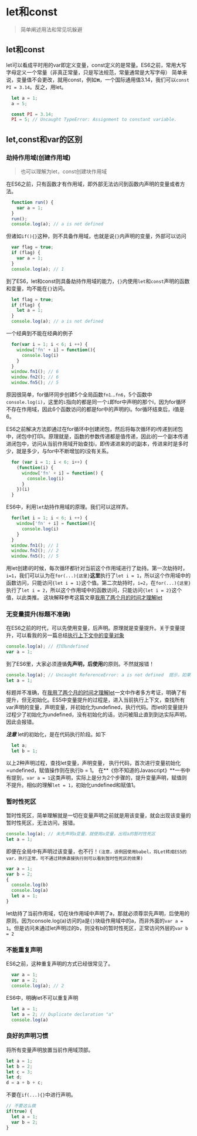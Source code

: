 # let和const
> 简单阐述用法和常见坑躲避

## let和const
let可以看成平时用的var即定义变量，const定义的是常量。ES6之前，常用大写字母定义一个常量（非真正常量，只是写法规范，常量通常是大写字母）
简单来说，变量值不会更改，就用const，例如**π**，一个国际通用值3.14，我们可以`const PI = 3.14`。反之，用let。
```js
  let a = 1;
  a = 5;
```
```js
  const PI = 3.14;
  PI = 5; // Uncaught TypeError: Assignment to constant variable.
```

## let,const和var的区别

### 劫持作用域(创建作用域)
>也可以理解为let，const创建块作用域

在ES6之前，只有函数才有作用域，即外部无法访问到函数内声明的变量或者方法。
```js
  function run() {
    var a = 1;
  }
  run();
  console.log(a); // a is not defined
```
但诸如`if(){}`这种，则不具备作用域，也就是说`{}`内声明的变量，外部可以访问
```js
  var flag = true;
  if (flag) {
    var a = 1;
  }
  console.log(a); // 1
```
到了ES6，let和const则具备劫持作用域的能力，`{}`内使用`let`和`const`声明的函数和变量，均不能在`{}`访问。
```js
  let flag = true;
  if (flag) {
    let a = 1;
  }
  console.log(a); // a is not defined
```
一个经典到不能在经典的例子
```js
  for(var i = 1; i < 6; i ++) {
    window['fn' + i] = function(){
      console.log(i)
    }
  }
  window.fn1(); // 6
  window.fn2(); // 6
  window.fn5(); // 5
```
原因很简单，for循环同步创建5个全局函数`fn1`...`fn6`，5个函数中`console.log(i)`，这里的`i`指向的都是同一个`i`即for中声明的那个i，因为for循环不存在作用域，因此6个函数访问的都是for中的声明的i。for循环结束后，i值是6。

ES6之前解决方法即通过在for循环中创建闭包，然后将每次循环的i传递到闭包中，闭包中打印i。原理就是，函数的参数传递都是值传递，因此i的一个副本传递进闭包中，访问从当前作用域开始查找i，即传递进来的i的副本，传进来时是多时少，就是多少，与for中不断增加的i没有关系。
```js
  for (var i = 1; i < 6; i++) {
    (function(i) {
      window['fn' + i] = function() {
        console.log(i)
      }
    })(i)
  }
```

ES6中，利用`let`劫持作用域的原理。我们可以这样弄。
```js
  for(let i = 1; i < 6; i ++) {
    window['fn' + i] = function(){
      console.log(i)
    }
  }
  window.fn1(); // 1
  window.fn2(); // 2
  window.fn5(); // 5
```
用let创建i的时候，每次循环都针对当前这个作用域进行了劫持。第一次劫持时，`i=1`，我们可以认为在`for(...){这里}`**这里**执行了`let i = 1`，所以这个作用域中的函数访问，只能访问`{let i = 1}`这个值。第二次劫持时，`i=2`，在`for(...){这里}`执行了`let i = 2`，所以这个作用域中的函数访问，只能访问`{let i = 2}`这个值，以此类推。
这块解释参考这篇文章[我用了两个月的时间才理解let](https://juejin.im/entry/59798540f265da3e3e2eda99)

### 无变量提升(标题不准确)
在ES6之前的时代，可以先使用变量，后声明。原理就是变量提升。关于变量提升，可以看我的另一篇总结[执行上下文中的变量对象](https://github.com/c690554125/Javascript-deep-series/blob/master/%E6%89%A7%E8%A1%8C%E4%B8%8A%E4%B8%8B%E6%96%87%E4%B8%AD%E7%9A%84%E5%8F%98%E9%87%8F%E5%AF%B9%E8%B1%A1.html)
```js
console.log(a); // 打印undefined
var a = 1;
```
到了ES6里，大家必须遵循**先声明，后使用**的原则。不然就报错！
```js
console.log(a); // Uncaught ReferenceError: a is not defined  提示，如果这里使用了例如Parcel等构建工具，会将ES6转换为ES5，使用var，看不到报错。
let a = 1;
```
标题并不准确，在[我用了两个月的时间才理解let](https://juejin.im/entry/59798540f265da3e3e2eda99)一文中作者多方考证，明确了有提升，但无初始化。ES5中变量提升的过程是，进入当前执行上下文，查找所有var声明的变量，声明变量，并初始化为undefined，执行代码。而let的变量提升过程少了初始化为undefined，没有初始化的话，访问被阻止直到到达实际声明，因此会报错。

***注意***
let的初始化，是在代码执行阶段。如下
```js
  let a;
  let b = 1;
```
以上2种声明过程，查找let变量，声明变量， 执行代码，首次进行变量初始化=undefined，赋值操作则在执行b = 1。
在**《你不知道的Javascript》**一书中有提到，`var a = 1`这类声明，实际上是分为2个步骤的，提升变量声明，赋值则不提升。相似的理解`let = 1`，初始化undefined和赋值1。

### 暂时性死区
暂时性死区，简单理解就是一切在变量声明之前就是用该变量，就会出现该变量的暂时性死区，无法访问，报错。
```js
console.log(a); // 未先声明a变量，就使用a变量，出现a的暂时性死区
let a = 1;
```
即便在全局中有声明过该变量，也不行！`(注意，该例因使用babel，将Let转成ES5的var，执行正常，可不通过转换直接执行则可以看到暂时性死区的效果)`
```js
var a = 1;
var b = 2;
{
  console.log(b)
  console.log(a)
  let a = 1;
}
```
let劫持了当前作用域，切在块作用域中声明了a，那就必须尊崇先声明，后使用的原则。因为console.log(a)访问的a是`{}`块级作用域中的a，而非外面的`var a = 1`。但是访问未通过let声明过的b，则没有b的暂时性死区，正常访问外层的`var b = 2`

### 不能重复声明
ES6之前，这种重复声明的方式已经很常见了。
```js
  var a = 1;
  var a = 2;
  console.log(a); // 2
```
ES6中，明确let不可以重复声明
```js
  let a = 1;
  let a = 2; // Duplicate declaration "a"
  console.log(a)
```


### 良好的声明习惯
将所有变量声明放置当前作用域顶部。
```js
let a = 1;
let b = 2;
let c = 3;
let d;
d = a + b + c;
```
不要在`if(...){}`中进行声明。
```js
// 不要这么做
if(true) {
  let a = 1;
  var b = 2;
}
```
